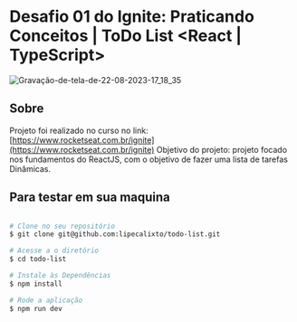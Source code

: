 # Desafio 01 do Ignite: Praticando Conceitos | ToDo List <React | TypeScript>

![Gravação-de-tela-de-22-08-2023-17_18_35](https://github.com/lipecalixto/todo-list/assets/48100023/6c421a80-677b-4dd0-bb1e-5b5198d308d9)

## Sobre
Projeto foi realizado no curso no link: [https://www.rocketseat.com.br/ignite](https://www.rocketseat.com.br/ignite)
Objetivo do projeto:  projeto focado nos fundamentos do ReactJS, com o objetivo de fazer uma lista de tarefas Dinâmicas.

## Para testar em sua maquina

```bash

# Clone no seu repositório
$ git clone git@github.com:lipecalixto/todo-list.git

# Acesse a o diretório
$ cd todo-list

# Instale às Dependências
$ npm install

# Rode a aplicação
$ npm run dev

```

